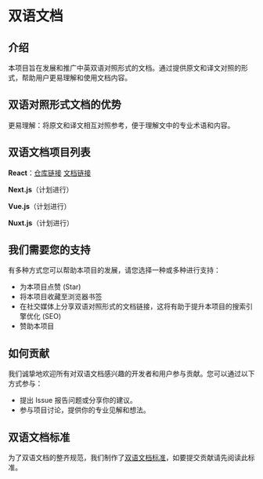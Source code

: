 # 双语文档

## 介绍

本项目旨在发展和推广中英双语对照形式的文档。通过提供原文和译文对照的形式，帮助用户更易理解和使用文档内容。

## 双语对照形式文档的优势

更易理解：将原文和译文相互对照参考，便于理解文中的专业术语和内容。

## 双语文档项目列表

**React**：[仓库链接](https://github.com/hanyujie2002/react) [文档链接](https://bilingual-react.vercel.app)

**Next.js**（计划进行）

**Vue.js**（计划进行）

**Nuxt.js**（计划进行）

## 我们需要您的支持

有多种方式您可以帮助本项目的发展，请您选择一种或多种进行支持：

- 为本项目点赞 (Star)
- 将本项目收藏至浏览器书签  
- 在社交媒体上分享双语对照形式的文档链接，这将有助于提升本项目的搜索引擎优化 (SEO)
- 赞助本项目

## 如何贡献

我们诚挚地欢迎所有对双语文档感兴趣的开发者和用户参与贡献。您可以通过以下方式参与：

- 提出 Issue 报告问题或分享你的建议。
- 参与项目讨论，提供你的专业见解和想法。

## 双语文档标准

为了双语文档的整齐规范，我们制作了[双语文档标准](https://github.com/bilingual-docs/bilingual-docs/blob/main/bilingual-guide.md)，如要提交贡献请先阅读此标准。
